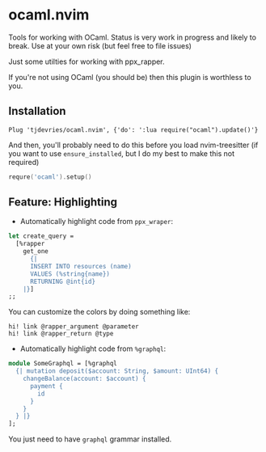 # ocaml.nvim

Tools for working with OCaml.
Status is very work in progress and likely to break.
Use at your own risk (but feel free to file issues)

Just some utilties for working with ppx_rapper.

If you're not using OCaml (you should be) then this plugin is worthless to you.

## Installation

```vim
Plug 'tjdevries/ocaml.nvim', {'do': ':lua require("ocaml").update()'}
```

And then, you'll probably need to do this before you load nvim-treesitter
(if you want to use `ensure_installed`, but I do my best to make this not required)

```lua
requre('ocaml').setup()
```

## Feature: Highlighting


- Automatically highlight code from `ppx_wraper`:

```ocaml
let create_query =
  [%rapper
    get_one
      {|
      INSERT INTO resources (name)
      VALUES (%string{name})
      RETURNING @int{id}
    |}]
;;
```

You can customize the colors by doing something like:

```vim
hi! link @rapper_argument @parameter
hi! link @rapper_return @type
```

- Automatically highlight code from `%graphql`:

```ocaml
module SomeGraphql = [%graphql
  {| mutation deposit($account: String, $amount: UInt64) {
    changeBalance(account: $account) {
      payment {
        id
      }
    }
  } |}
];
```

You just need to have `graphql` grammar installed.
